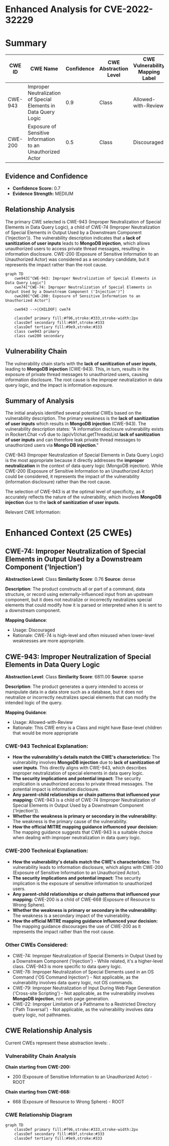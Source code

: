 # Enhanced Analysis for CVE-2022-32229

# Summary
| CWE ID | CWE Name | Confidence | CWE Abstraction Level | CWE Vulnerability Mapping Label | CWE-Vulnerability Mapping Notes |
|---|---|---|---|---|---|
| CWE-943 | Improper Neutralization of Special Elements in Data Query Logic | 0.9 | Class | Allowed-with-Review | Primary CWE |
| CWE-200 | Exposure of Sensitive Information to an Unauthorized Actor | 0.5 | Class | Discouraged | Secondary Candidate |

## Evidence and Confidence

*   **Confidence Score:** 0.7
*   **Evidence Strength:** MEDIUM

## Relationship Analysis
The primary CWE selected is CWE-943 (Improper Neutralization of Special Elements in Data Query Logic), a child of CWE-74 (Improper Neutralization of Special Elements in Output Used by a Downstream Component ('Injection')). The vulnerability description indicates that a **lack of sanitization of user inputs** leads to **MongoDB injection**, which allows unauthorized users to access private thread messages, resulting in information disclosure. CWE-200 (Exposure of Sensitive Information to an Unauthorized Actor) was considered as a secondary candidate, but it represents the impact rather than the root cause.

```mermaid
graph TD
    cwe943["CWE-943: Improper Neutralization of Special Elements in Data Query Logic"]
    cwe74["CWE-74: Improper Neutralization of Special Elements in Output Used by a Downstream Component ('Injection')"]
    cwe200["CWE-200: Exposure of Sensitive Information to an Unauthorized Actor"]
    
    cwe943 -->|CHILDOF| cwe74
    
    classDef primary fill:#f96,stroke:#333,stroke-width:2px
    classDef secondary fill:#69f,stroke:#333
    classDef tertiary fill:#9e9,stroke:#333
    class cwe943 primary
    class cwe200 secondary
```

## Vulnerability Chain
The vulnerability chain starts with the **lack of sanitization of user inputs**, leading to **MongoDB injection** (CWE-943). This, in turn, results in the exposure of private thread messages to unauthorized users, causing information disclosure. The root cause is the improper neutralization in data query logic, and the impact is information exposure.

## Summary of Analysis
The initial analysis identified several potential CWEs based on the vulnerability description. The primary weakness is the **lack of sanitization of user inputs** which results in **MongoDB injection** (CWE-943). The vulnerability description states: "A information disclosure vulnerability exists in Rockert.Chat <v5 due to /api/v1/chat.getThreadsList **lack of sanitization of user inputs** and can therefore leak private thread messages to unauthorized users via **Mongo DB injection**."

CWE-943 (Improper Neutralization of Special Elements in Data Query Logic) is the most appropriate because it directly addresses the **improper neutralization** in the context of data query logic (MongoDB injection). While CWE-200 (Exposure of Sensitive Information to an Unauthorized Actor) could be considered, it represents the impact of the vulnerability (information disclosure) rather than the root cause.

The selection of CWE-943 is at the optimal level of specificity, as it accurately reflects the nature of the vulnerability, which involves **MongoDB injection** due to the **lack of sanitization of user inputs**.

Relevant CWE Information:

# Enhanced Context (25 CWEs)

## CWE-74: Improper Neutralization of Special Elements in Output Used by a Downstream Component ('Injection')
**Abstraction Level**: Class
**Similarity Score**: 0.76
**Source**: dense

**Description**:
The product constructs all or part of a command, data structure, or record using externally-influenced input from an upstream component, but it does not neutralize or incorrectly neutralizes special elements that could modify how it is parsed or interpreted when it is sent to a downstream component.

**Mapping Guidance**:
- Usage: Discouraged
- Rationale: CWE-74 is high-level and often misused when lower-level weaknesses are more appropriate.

## CWE-943: Improper Neutralization of Special Elements in Data Query Logic
**Abstraction Level**: Class
**Similarity Score**: 6811.00
**Source**: sparse

**Description**:
The product generates a query intended to access or manipulate data in a data store such as a database, but it does not neutralize or incorrectly neutralizes special elements that can modify the intended logic of the query.

**Mapping Guidance**:
- Usage: Allowed-with-Review
- Rationale: This CWE entry is a Class and might have Base-level children that would be more appropriate

### CWE-943 Technical Explanation:
- **How the vulnerability's details match the CWE's characteristics:** The vulnerability involves **MongoDB injection** due to **lack of sanitization of user inputs**. This directly aligns with CWE-943, which describes improper neutralization of special elements in data query logic.
- **The security implications and potential impact:** The security implication is unauthorized access to private thread messages. The potential impact is information disclosure.
- **Any parent-child relationships or chain patterns that influenced your mapping:** CWE-943 is a child of CWE-74 (Improper Neutralization of Special Elements in Output Used by a Downstream Component ('Injection')).
- **Whether the weakness is primary or secondary in the vulnerability:** The weakness is the primary cause of the vulnerability.
- **How the official MITRE mapping guidance influenced your decision:** The mapping guidance suggests that CWE-943 is a suitable choice when dealing with improper neutralization in data query logic.

### CWE-200 Technical Explanation:
- **How the vulnerability's details match the CWE's characteristics:** The vulnerability leads to information disclosure, which aligns with CWE-200 (Exposure of Sensitive Information to an Unauthorized Actor).
- **The security implications and potential impact:** The security implication is the exposure of sensitive information to unauthorized users.
- **Any parent-child relationships or chain patterns that influenced your mapping:** CWE-200 is a child of CWE-668 (Exposure of Resource to Wrong Sphere).
- **Whether the weakness is primary or secondary in the vulnerability:** The weakness is a secondary impact of the vulnerability.
- **How the official MITRE mapping guidance influenced your decision:** The mapping guidance discourages the use of CWE-200 as it represents the impact rather than the root cause.

### Other CWEs Considered:
- CWE-74: Improper Neutralization of Special Elements in Output Used by a Downstream Component ('Injection') - While related, it's a higher-level class. CWE-943 is more specific to data query logic.
- CWE-78: Improper Neutralization of Special Elements used in an OS Command ('OS Command Injection') - Not applicable, as the vulnerability involves data query logic, not OS commands.
- CWE-79: Improper Neutralization of Input During Web Page Generation ('Cross-site Scripting') - Not applicable, as the vulnerability involves **MongoDB injection**, not web page generation.
- CWE-22: Improper Limitation of a Pathname to a Restricted Directory ('Path Traversal') - Not applicable, as the vulnerability involves data query logic, not pathnames.


## CWE Relationship Analysis

Current CWEs represent these abstraction levels: .


### Vulnerability Chain Analysis

**Chain starting from CWE-200:**
- 200 (Exposure of Sensitive Information to an Unauthorized Actor) - ROOT


**Chain starting from CWE-668:**
- 668 (Exposure of Resource to Wrong Sphere) - ROOT



### CWE Relationship Diagram

```mermaid
graph TD
    classDef primary fill:#f96,stroke:#333,stroke-width:2px
    classDef secondary fill:#69f,stroke:#333
    classDef tertiary fill:#9e9,stroke:#333
```